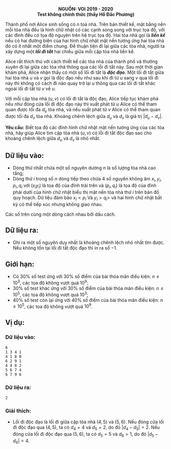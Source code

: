 **<center>NGUỒN: VOI 2019 - 2020</center>**
**<center>Test không chính thức (thầy Hồ Đắc Phương)</center>**

Thành phố nơi Alice sinh sống có $n$ toà nhà. Trên bản thiết kế, mặt bằng nền mỗi tòa nhà đều là hình chữ nhật có các cạnh song song với trục tọa độ, với các đỉnh đều có tọa độ nguyên trên hệ trục tọa độ. Hai tòa nhà gọi là ***liền kề*** nếu có hai đường biên của hai hình chữ nhật mặt nền tương ứng hai tòa nhà đó có ít nhất một điểm chung. Để thuận tiện đi lại giữa các tòa nhà, người ta xây dựng một ***lối đi tắt*** hai chiều giữa mỗi cặp tòa nhà liền kề.

Alice rất thích thú với cách thiết kế các tòa nhà của thành phố và thường xuyên đi lại giữa các tòa nhà thông qua các lỗi đi tắt này. Sau một thời gian khám phá, Alice nhận thấy có một số lối đi tắt là ***độc đạo***. Một lối đi tắt giữa hai tòa nhà $u$ và $v$ gọi là độc đạo nếu như sau khi đi từ $u$ sang $v$ qua lối đi này thì không có cách đi nào quay trở lại $u$ thông qua các lối đi tắt khác ngoài lối đi tắt từ $v$ về $u$.

Với mỗi cặp tòa nhà $(u,v)$ có lối đi tắt là độc đạo, Alice tiếp tục khám phá nếu như đóng cửa lối đi độc đạo này thì xuất phát từ $u$ Alice có thể tham quan được tối đa $d_u$ tòa nhà, và nếu xuất phát từ $v$ Alice có thể tham quan được tối đa $d_v$ tòa nhà. Khoảng chênh lệch giữa $d_u$ và $d_v$ là giá trị $|d_u-d_v|$.

**Yêu cầu:** Biết tọa độ các đỉnh hình chữ nhật mặt nền tương ứng của các tòa nhà, hãy giúp Alice tìm cặp tòa nhà $(u,v)$ có lỗi đi tắt độc đạo sao cho khoảng chênh lệch giữa $d_u$ và $d_v$ là nhỏ nhất.

## Dữ liệu vào:
- Dòng thứ nhất chứa một số nguyên dương $n$ là số lượng tòa nhà cao tầng;
- Dòng thứ $i$ trong số $n$ dòng tiếp theo chứa $4$ số nguyên không âm $x_i, y_i, p_i, q_i$ với $(x_i y_i)$ là tọa độ của đỉnh trái trên và $(p_i, q_i)$ là tọa độ của đỉnh phải dưới của hình chữ nhật biểu thị mặt nền tòa nhà thứ $i$ trên bản đồ quy hoạch. Dữ liệu đảm bảo $x_i < p_i$ Và $y_i > q_i$> và hai hình chữ nhật bất kỳ có thể tiếp xúc nhưng không giao nhau.

Các số trên cùng một dòng cách nhau bởi dấu cách.

## Dữ liệu ra:
- Ghi ra một số nguyên duy nhất là khoảng chênh lệch nhỏ nhất tìm được. Nếu không tổn tại lối đi tắt độc đạo thì in ra số $-1$.

## Giới hạn:
- Có $30\%$ số test ứng với $30\%$ số điểm của bài thỏa mãn điều kiện: $n≤10^3$, các tọa độ không vượt quá $10^9$;
- $30\%$ số test khác ứng với $30\%$ số điểm của bài thỏa mãn điều kiện: $n ≤ 10^5$, các tọa độ không vượt quá $10^3$;
- $40\%$ số test còn lại ứng với $40\%$ số điểm của bài thỏa mãn điều kiện: $n ≤ 10^5$, các tọa độ không vượt quá $10^9$.

## Vị dụ:
### Dữ liệu vào:
```
6
1 3 4 1
4 1 8 0
6 2 9 1
4 4 8 2
5 6 7 4
6 7 9 6
```

### Dữ liệu ra:
```
2
```

### Giải thích:
- Lối đi độc đạo là lối đi giữa cặp tòa nhà $(4,5)$ và $(5,6)$. Nếu đóng cửa lối đi độc đạo qua $(4,5)$, ta có $d_4=4$ và $d_5=2$, do đó $|d_4-d_5|=2$. Nếu đóng cửa lối đi độc đạo qua $(5,6)$, ta có $d_5=5$ và $d_6=1$, do đó $|d_5 - d_6| =4$.